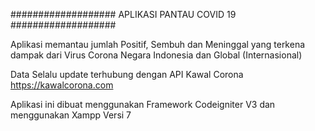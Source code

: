 ###################
APLIKASI PANTAU COVID 19
###################

Aplikasi memantau jumlah Positif, Sembuh dan Meninggal yang terkena dampak dari Virus Corona Negara Indonesia dan Global (Internasional)

Data Selalu update terhubung dengan API Kawal Corona <https://kawalcorona.com>

Aplikasi ini dibuat menggunakan Framework Codeigniter V3 dan menggunakan Xampp Versi 7 

